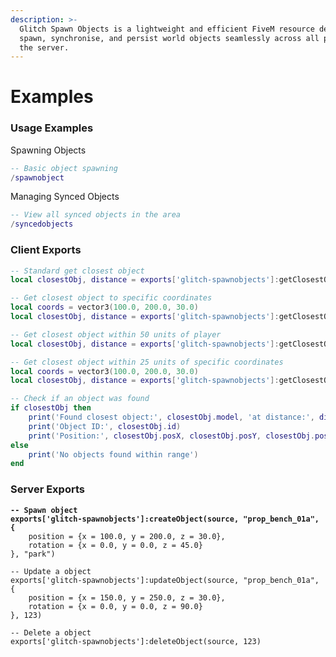 ```yaml
---
description: >-
  Glitch Spawn Objects is a lightweight and efficient FiveM resource designed to
  spawn, synchronise, and persist world objects seamlessly across all players on
  the server.
---
```


# Examples

### Usage Examples

Spawning Objects

```lua
-- Basic object spawning
/spawnobject
```

Managing Synced Objects

```lua
-- View all synced objects in the area
/syncedobjects
```

### Client Exports

```lua
-- Standard get closest object
local closestObj, distance = exports['glitch-spawnobjects']:getClosestObject()

-- Get closest object to specific coordinates
local coords = vector3(100.0, 200.0, 30.0)
local closestObj, distance = exports['glitch-spawnobjects']:getClosestObject(coords)

-- Get closest object within 50 units of player
local closestObj, distance = exports['glitch-spawnobjects']:getClosestObject(nil, 50.0)

-- Get closest object within 25 units of specific coordinates  
local coords = vector3(100.0, 200.0, 30.0)
local closestObj, distance = exports['glitch-spawnobjects']:getClosestObject(coords, 25.0)

-- Check if an object was found
if closestObj then
    print('Found closest object:', closestObj.model, 'at distance:', distance)
    print('Object ID:', closestObj.id)
    print('Position:', closestObj.posX, closestObj.posY, closestObj.posZ)
else
    print('No objects found within range')
end
```

### Server Exports

<pre class="language-lua"><code class="lang-lua"><strong>-- Spawn object
</strong><strong>exports['glitch-spawnobjects']:createObject(source, "prop_bench_01a", {
</strong>    position = {x = 100.0, y = 200.0, z = 30.0},
    rotation = {x = 0.0, y = 0.0, z = 45.0}
}, "park")

-- Update a object
exports['glitch-spawnobjects']:updateObject(source, "prop_bench_01a", {
    position = {x = 150.0, y = 250.0, z = 30.0},
    rotation = {x = 0.0, y = 0.0, z = 90.0}
}, 123)

-- Delete a object
exports['glitch-spawnobjects']:deleteObject(source, 123)
</code></pre>
